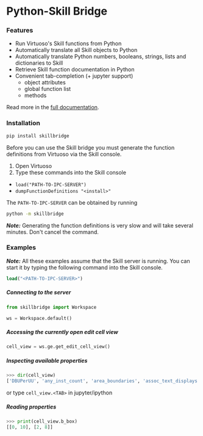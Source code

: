 # Python-Skill Bridge

### Features

- Run Virtuoso's Skill functions from Python
- Automatically translate all Skill objects to Python
- Automatically translate Python numbers, booleans, strings, lists and dictionaries to Skill
- Retrieve Skill function documentation in Python
- Convenient tab-completion (+ jupyter support)
  - object attributes
  - global function list
  - methods

Read more in the [full documentation](#).

### Installation

```bash
pip install skillbridge
```

Before you can use the Skill bridge you must generate the function definitions from
Virtuoso via the Skill console.

1. Open Virtuoso
2. Type these commands into the Skill console
  - `load("PATH-TO-IPC-SERVER")`
  - `dumpFunctionDefinitions "<install>"`

The `PATH-TO-IPC-SERVER` can be obtained by running

```bash
python -m skillbridge
```

**_Note:_** Generating the function definitions is very slow and will take several
minutes. Don't cancel the command.

### Examples

**_Note:_** All these examples assume that the Skill server is running. You can
start it by typing the following command into the Skill console.

```lisp
load("<PATH-TO-IPC-SERVER>")
```

##### Connecting to the server

```python
from skillbridge import Workspace

ws = Workspace.default()
```

##### Accessing the currently open edit cell view

```python
cell_view = ws.ge.get_edit_cell_view()
```

##### Inspecting available properties

```python
>>> dir(cell_view)
['DBUPerUU', 'any_inst_count', 'area_boundaries', 'assoc_text_displays', 'b_box', ...]
```

or type `cell_view.<TAB>` in jupyter/ipython

##### Reading properties

```python
>>> print(cell_view.b_box)
[[0, 10], [2, 8]]
```

